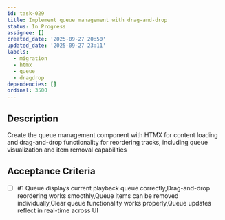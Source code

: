```yaml
---
id: task-029
title: Implement queue management with drag-and-drop
status: In Progress
assignee: []
created_date: '2025-09-27 20:50'
updated_date: '2025-09-27 23:11'
labels:
  - migration
  - htmx
  - queue
  - dragdrop
dependencies: []
ordinal: 3500
---
```


## Description

Create the queue management component with HTMX for content loading and drag-and-drop functionality for reordering tracks, including queue visualization and item removal capabilities

## Acceptance Criteria
<!-- AC:BEGIN -->
- [ ] #1 Queue displays current playback queue correctly,Drag-and-drop reordering works smoothly,Queue items can be removed individually,Clear queue functionality works properly,Queue updates reflect in real-time across UI
<!-- AC:END -->
